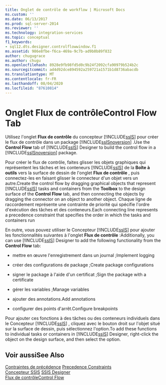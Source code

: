 ```yaml
---
title: Onglet de contrôle de workflow | Microsoft Docs
ms.custom: ''
ms.date: 06/13/2017
ms.prod: sql-server-2014
ms.reviewer: ''
ms.technology: integration-services
ms.topic: conceptual
f1_keywords:
- sql12.dts.designer.controlflowwindow.f1
ms.assetid: 986e8fbe-f6ca-469a-9c7b-ad9b0b89f832
author: chugugrace
ms.author: chugu
ms.openlocfilehash: 8928e9fb98fd5d0c9b24f2092cfa90979b524b2c
ms.sourcegitcommit: ad4d92dce894592a259721a1571b1d8736abacdb
ms.translationtype: MT
ms.contentlocale: fr-FR
ms.lasthandoff: 08/04/2020
ms.locfileid: "87610814"
---
```

# <a name="control-flow-tab"></a><span data-ttu-id="50bc2-102">Onglet Flux de contrôle</span><span class="sxs-lookup"><span data-stu-id="50bc2-102">Control Flow Tab</span></span>
  <span data-ttu-id="50bc2-103">Utilisez l'onglet **Flux de contrôle** du concepteur [!INCLUDE[ssIS](../includes/ssis-md.md)] pour créer le flux de contrôle dans un package [!INCLUDE[ssISnoversion](../includes/ssisnoversion-md.md)] .</span><span class="sxs-lookup"><span data-stu-id="50bc2-103">Use the **Control Flow** tab of [!INCLUDE[ssIS](../includes/ssis-md.md)] Designer to build the control flow in a [!INCLUDE[ssISnoversion](../includes/ssisnoversion-md.md)] package.</span></span>  
  
 <span data-ttu-id="50bc2-104">Pour créer le flux de contrôle, faites glisser les objets graphiques qui représentent les tâches et les conteneurs [!INCLUDE[ssIS](../includes/ssis-md.md)] de la **Boîte à outils** vers la surface de dessin de l'onglet **Flux de contrôle** , puis connectez-les en faisant glisser le connecteur d'un objet vers un autre.</span><span class="sxs-lookup"><span data-stu-id="50bc2-104">Create the control flow by dragging graphical objects that represent [!INCLUDE[ssIS](../includes/ssis-md.md)] tasks and containers from the **Toolbox** to the design surface of the **Control Flow** tab, and then connecting the objects by dragging the connector on an object to another object.</span></span> <span data-ttu-id="50bc2-105">Chaque ligne de raccordement représente une contrainte de priorité qui spécifie l'ordre d'exécution des tâches et des conteneurs.</span><span class="sxs-lookup"><span data-stu-id="50bc2-105">Each connecting line represents a precedence constraint that specifies the order in which the tasks and containers run</span></span>  
  
 <span data-ttu-id="50bc2-106">En outre, vous pouvez utiliser le Concepteur [!INCLUDE[ssIS](../includes/ssis-md.md)] pour ajouter les fonctionnalités suivantes à l'onglet **Flux de contrôle** :</span><span class="sxs-lookup"><span data-stu-id="50bc2-106">Additionally, you can use [!INCLUDE[ssIS](../includes/ssis-md.md)] Designer to add the following functionality from the **Control Flow** tab:</span></span>  
  
-   <span data-ttu-id="50bc2-107">mettre en œuvre l'enregistrement dans un journal ;</span><span class="sxs-lookup"><span data-stu-id="50bc2-107">Implement logging</span></span>  
  
-   <span data-ttu-id="50bc2-108">créer des configurations de package ;</span><span class="sxs-lookup"><span data-stu-id="50bc2-108">Create package configurations</span></span>  
  
-   <span data-ttu-id="50bc2-109">signer le package à l'aide d'un certificat ;</span><span class="sxs-lookup"><span data-stu-id="50bc2-109">Sign the package with a certificate</span></span>  
  
-   <span data-ttu-id="50bc2-110">gérer les variables ;</span><span class="sxs-lookup"><span data-stu-id="50bc2-110">Manage variables</span></span>  
  
-   <span data-ttu-id="50bc2-111">ajouter des annotations.</span><span class="sxs-lookup"><span data-stu-id="50bc2-111">Add annotations</span></span>  
  
-   <span data-ttu-id="50bc2-112">configurer des points d'arrêt.</span><span class="sxs-lookup"><span data-stu-id="50bc2-112">Configure breakpoints</span></span>  
  
 <span data-ttu-id="50bc2-113">Pour ajouter ces fonctions à des tâches ou des conteneurs individuels dans le Concepteur [!INCLUDE[ssIS](../includes/ssis-md.md)] , cliquez avec le bouton droit sur l'objet situé sur la surface de dessin, puis sélectionnez l'option.</span><span class="sxs-lookup"><span data-stu-id="50bc2-113">To add these functions to individual tasks or containers in [!INCLUDE[ssIS](../includes/ssis-md.md)] Designer, right-click the object on the design surface, and then select the option.</span></span>  
  
## <a name="see-also"></a><span data-ttu-id="50bc2-114">Voir aussi</span><span class="sxs-lookup"><span data-stu-id="50bc2-114">See Also</span></span>  
 <span data-ttu-id="50bc2-115">[Contraintes de précédence](control-flow/precedence-constraints.md) </span><span class="sxs-lookup"><span data-stu-id="50bc2-115">[Precedence Constraints](control-flow/precedence-constraints.md) </span></span>  
 <span data-ttu-id="50bc2-116">[Concepteur SSIS](ssis-designer.md) </span><span class="sxs-lookup"><span data-stu-id="50bc2-116">[SSIS Designer](ssis-designer.md) </span></span>  
 [<span data-ttu-id="50bc2-117">Flux de contrôle</span><span class="sxs-lookup"><span data-stu-id="50bc2-117">Control Flow</span></span>](control-flow/control-flow.md)  
  
  
